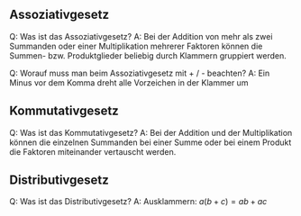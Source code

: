 ## Assoziativgesetz

Q: Was ist das Assoziativgesetz?
A: Bei der Addition von mehr als zwei Summanden oder einer Multiplikation mehrerer Faktoren können  die Summen- bzw. Produktglieder beliebig durch Klammern gruppiert werden.
<!--ID: 1757319513790-->

Q: Worauf muss man beim Assoziativgesetz mit + / - beachten?
A: Ein Minus vor dem Komma dreht alle Vorzeichen in der Klammer um
<!--ID: 1757319513793-->

## Kommutativgesetz

Q: Was ist das Kommutativgesetz?
A: Bei der Addition und der Multiplikation können die einzelnen Summanden bei einer Summe oder bei  einem Produkt die Faktoren miteinander vertauscht werden.
<!--ID: 1757319513797-->

## Distributivgesetz

Q: Was ist das Distributivgesetz?
A: Ausklammern: $a (b + c) = ab + ac$
<!--ID: 1757319513799-->